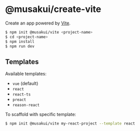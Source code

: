 # @musakui/create-vite

Create an app powered by [Vite](https://github.com/vitejs/vite).

```bash
$ npm init @musakui/vite <project-name>
$ cd <project-name>
$ npm install
$ npm run dev
```

## Templates

Available templates:

- `vue` (default)
- `react`
- `react-ts`
- `preact`
- `reason-react`

To scaffold with specific template:

```bash
$ npm init @musakui/vite my-react-project --template react
```
